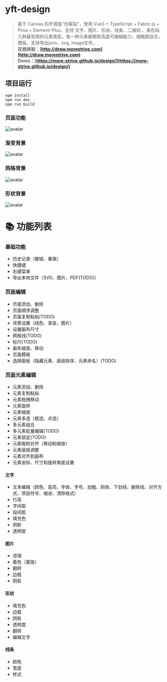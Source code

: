 # yft-design
> 基于 Canvas 的开源版"创客贴"，使用 Vue3 + TypeScript + Fabric.js + Pinia + Element-Plus，支持 文字、图片、形状、线条、二维码 、条形码几种最常用的元素类型，每一种元素都拥有高度可编辑能力，缩略图显示，模板，支持导出json，svg, image文件。  
<b>在线体验：[http://draw.morestrive.com](http://draw.morestrive.com)</b>  
<b>Demo：[https://more-strive.github.io/design/](https://more-strive.github.io/design/)</b>

## 项目运行
```
npm install
npm run dev
npm run build
```

### 页面功能
![avatar](doc/index.png)

### 渐变背景
![avatar](doc/gradient.png)

### 网格背景
![avatar](doc/grid.png)

### 形状背景
![avatar](doc/shape.png)


# 📚 功能列表
### 基础功能
- 历史记录（撤销、重做）
- 快捷键
- 右键菜单
- 导出本地文件（SVG、图片、PDF(TODO)）
### 页面编辑
- 页面添加、删除
- 页面顺序调整
- 页面复制粘贴(TODO)
- 背景设置（纯色、渐变、图片）
- 设置画布尺寸
- 网格线(TODO)
- 标尺(TODO)
- 画布缩放、移动
- 页面模板
- 选择面板（隐藏元素、层级排序、元素命名）(TODO)
### 页面元素编辑
- 元素添加、删除
- 元素复制粘贴
- 元素拖拽移动
- 元素旋转
- 元素缩放
- 元素多选（框选、点选）
- 多元素组合
- 多元素批量编辑(TODO)
- 元素锁定(TODO)
- 元素吸附对齐（移动和缩放）
- 元素层级调整
- 元素对齐到画布
- 元素坐标、尺寸和旋转角度设置
#### 文字
- 文本编辑（颜色、高亮、字体、字号、加粗、斜体、下划线、删除线、对齐方式、项目符号、缩进、清除格式）
- 行高
- 字间距
- 段间距
- 填充色
- 阴影
- 透明度
#### 图片
- 滤镜
- 着色（蒙版）
- 翻转
- 边框
- 阴影
#### 形状
- 填充色
- 边框
- 阴影
- 透明度
- 翻转
- 编辑文字
#### 线条
- 颜色
- 宽度
- 样式
